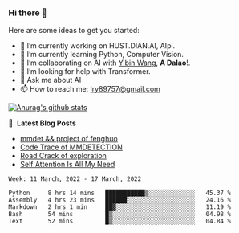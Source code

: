 ### Hi there 👋

<!--
**LRY89757/LRY89757** is a ✨ _special_ ✨ repository because its `README.md` (this file) appears on your GitHub profile.
-->
Here are some ideas to get you started:

- 🔭 I’m currently working on HUST.DIAN.AI, AIpi.
- 🌱 I’m currently learning Python, Computer Vision.
- 👯 I’m collaborating on AI with [Yibin Wang](https://github.com/flyleeee), **A Dalao**!.
- 🤔 I’m looking for help with Transformer.
- 💬 Ask me about AI
- 📫 How to reach me: lry89757@gmail.com
<!-- - 😄 Pronouns: ... -->
<!-- - ⚡ Fun fact: ... -->

[![Anurag's github stats](https://github-readme-stats.vercel.app/api?username=LRY89757)](https://github.com/anuraghazra/github-readme-stats)

📕 &nbsp;**Latest Blog Posts**
<!-- BLOG-POST-LIST:START -->
- [mmdet && project of fenghuo](https://lry89757.github.io/2021/11/09/mmdet-project-of-fenghuo/)
- [Code Trace of MMDETECTION](https://lry89757.github.io/2021/10/16/code-trace-of-mmdetection/)
- [Road Crack of exploration](https://lry89757.github.io/2021/10/04/lu-mian-lie-feng-shu-ju-ji-diao-yan/)
- [Self Attention Is All My Need](https://lry89757.github.io/2021/10/13/self-attention-is-all-my-need/)
<!-- - [God Mode in browsers: document.designMode = "on"](https://dev.to/gautamkrishnar/god-mode-in-browsers-document-designmode-on-2pmo) -->
<!-- BLOG-POST-LIST:END -->

<!--START_SECTION:waka-->
```text
Week: 11 March, 2022 - 17 March, 2022

Python     8 hrs 14 mins   ███████████▒░░░░░░░░░░░░░   45.37 % 
Assembly   4 hrs 23 mins   ██████░░░░░░░░░░░░░░░░░░░   24.16 % 
Markdown   2 hrs 1 min     ██▓░░░░░░░░░░░░░░░░░░░░░░   11.19 % 
Bash       54 mins         █▒░░░░░░░░░░░░░░░░░░░░░░░   04.98 % 
Text       52 mins         █▒░░░░░░░░░░░░░░░░░░░░░░░   04.84 % 
```
<!--END_SECTION:waka-->

